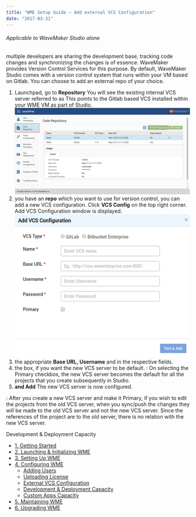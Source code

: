 ```yaml
---
title: "WME Setup Guide – Add external VCS Configuration"
date: "2017-03-31"
---
```


###### Applicable to WaveMaker Studio alone

multiple developers are sharing the development base, tracking code changes and synchronizing the changes is of essence. WaveMaker provides Version Control Services for this purpose. By default, WaveMaker Studio comes with a version control system that runs within your VM based on Gitlab. You can choose to add an external repo of your choice.

1. Launchpad, go to **Repository** You will see the existing internal VCS server referred to as This points to the Gitlab based VCS installed within your WME VM as part of Studio. [![](../assets/WME_vcs1.png)](../assets/WME_vcs1.png)
2. you have an **repo** which you want to use for version control, you can add a new VCS configuration. Click **VCS Config** on the top right corner. Add VCS Configuration window is displayed. [![](../assets/WME_vcs2.png)](../assets/WME_vcs2.png)
3. the appropriate **Base URL, Username** and in the respective fields.
4. the box, if you want the new VCS server to be default. : On selecting the Primary checkbox, the new VCS server becomes the default for all the projects that you create subsequently in Studio.
5. **and Add** The new VCS server is now configured.

: After you create a new VCS server and make it Primary, if you wish to edit the projects from the old VCS server, when you sync/push the changes they will be made to the old VCS server and not the new VCS server. Since the references of the project are to the old server, there is no relation with the new VCS server.

Development & Deployment Capacity

- [1\. Getting Started](/learn/installation/wavemaker-enterprise-setup-guide/)
- [2\. Launching & Initializing WME](/learn/installation/wme-setup-guide-launch-initialize/)
- [3\. Setting Up WME](/learn/installation/wme-setup-guide-access-setting/)
- [4\. Configuring WME](/learn/installation/wme-setup-guide-configuration/)
    - [Adding Users](/learn/installation/wme-setup-guide-configuration/#adding-users)
    - [Uploading License](/learn/installation/wme-setup-guide-configuration/#uploading-license)
    - [External VCS Configuration](#)
    - [Development & Deployment Capacity](/learn/installation/wme-setup-guide-increasing-development-deployment-capacity/)
    - [Custom Apps Capacity](/learn/installation/wme-setup-guide-custom-apps-capacity/)
- [5\. Maintaining WME](/learn/installation/wme-setup-guide-maintenance/)
- [6\. Upgrading WME](/learn/installation/wme-setup-guide-upgrading/)
